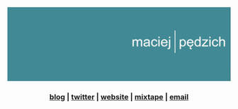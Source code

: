 <img src="https://raw.githubusercontent.com/maciejpedzich/maciejpedzich/master/images/header.jpeg" alt="Maciej Pędzich" />

<h3 align="center">
  <a href="https://blog.maciejpedzi.ch">blog</a> |
  <a href="https://twitter.com/MaciejPedzich">twitter</a> |
  <a href="https://maciejpedzi.ch">website</a> |
  <a href="https://open.spotify.com/playlist/2eGkIrKZwiXy3mXQ4MTkx6?si=6021cea616a64d9a">mixtape</a> |
  <a href="mailto:contact@maciejpedzi.ch">email</a>
</h3>
